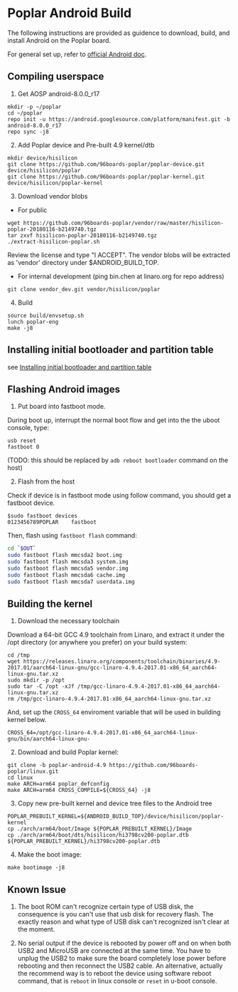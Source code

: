 # Poplar Android Build

The following instructions are provided as guidence to download, build, and install Android on the Poplar board.

For general set up, refer to [official Android doc](https://source.android.com/source/initializing).

## Compiling userspace

1. Get AOSP android-8.0.0_r17
```
mkdir -p ~/poplar
cd ~/poplar
repo init -u https://android.googlesource.com/platform/manifest.git -b android-8.0.0_r17
repo sync -j8
```

2. Add Poplar device and Pre-built 4.9 kernel/dtb

```
mkdir device/hisilicon
git clone https://github.com/96boards-poplar/poplar-device.git device/hisilicon/poplar
git clone https://github.com/96boards-poplar/poplar-kernel.git device/hisilicon/poplar-kernel
```

3. Download vendor blobs

- For public

```
wget https://github.com/96boards-poplar/vendor/raw/master/hisilicon-poplar-20180116-b2149740.tgz
tar zxvf hisilicon-poplar-20180116-b2149740.tgz
./extract-hisilicon-poplar.sh
```

Review the license and type "I ACCEPT". The vendor blobs will be extracted as 'vendor' directory under $ANDROID_BUILD_TOP.

- For internal development (ping bin.chen at linaro.org for repo address)

```
git clone vendor_dev.git vendor/hisilicon/poplar
```

4. Build
```
source build/envsetup.sh
lunch poplar-eng
make -j8
```

## Installing initial bootloader and partition table

see [Installing initial bootloader and partition table](ANDROID-Flash.md#installing-initial-bootloader-and-partition-table)

## Flashing Android images

1. Put board into fastboot mode.

During boot up, interrupt the normal boot flow and get into the the uboot console, type: 

```
usb reset
fastboot 0

```

(TODO: this should be replaced by `adb reboot bootloader` command on the host)

2. Flash from the host

Check if device is in fastboot mode using follow command, you should get a fastboot device.

```
$sudo fastboot devices
0123456789POPLAR	fastboot
```

Then, flash using `fastboot flash` command:

```bash
cd `$OUT`
sudo fastboot flash mmcsda2 boot.img
sudo fastboot flash mmcsda3 system.img
sudo fastboot flash mmcsda5 vendor.img
sudo fastboot flash mmcsda6 cache.img
sudo fastboot flash mmcsda7 userdata.img
```

## Building the kernel

1. Download the necessary toolchain

Download a 64-bit GCC 4.9 toolchain from Linaro, and extract
it under the /opt directory (or anywhere you prefer) on your build system:

```shell
cd /tmp
wget https://releases.linaro.org/components/toolchain/binaries/4.9-2017.01/aarch64-linux-gnu/gcc-linaro-4.9.4-2017.01-x86_64_aarch64-linux-gnu.tar.xz
sudo mkdir -p /opt
sudo tar -C /opt -xJf /tmp/gcc-linaro-4.9.4-2017.01-x86_64_aarch64-linux-gnu.tar.xz
rm /tmp/gcc-linaro-4.9.4-2017.01-x86_64_aarch64-linux-gnu.tar.xz
```

And, set up the `CROSS_64` enviroment variable that will be used in building kernel below.

```shell
CROSS_64=/opt/gcc-linaro-4.9.4-2017.01-x86_64_aarch64-linux-gnu/bin/aarch64-linux-gnu-
```

2. Download and build Poplar kernel:

```
git clone -b poplar-android-4.9 https://github.com/96boards-poplar/linux.git
cd linux
make ARCH=arm64 poplar_defconfig
make ARCH=arm64 CROSS_COMPILE=${CROSS_64} -j8
```

3. Copy new pre-built kernel and device tree files to the Android tree

```
POPLAR_PREBUILT_KERNEL=${ANDROID_BUILD_TOP}/device/hisilicon/poplar-kernel
cp ./arch/arm64/boot/Image ${POPLAR_PREBUILT_KERNEL}/Image
cp ./arch/arm64/boot/dts/hisilicon/hi3798cv200-poplar.dtb ${POPLAR_PREBUILT_KERNEL}/hi3798cv200-poplar.dtb
```

4. Make the boot image:

```
make bootimage -j8
```

## Known Issue

1. The boot ROM can't recognize certain type of USB disk, the consequence is you can't use that usb disk for recovery flash. The exactly reason and what type of USB disk can't recognized isn't clear at the moment.

2. No serial output if the device is rebooted by power off and on when both USB2 and MicroUSB are connected at the same time. You have to unplug the USB2 to make sure the board completely lose power before rebooting and then reconnect the USB2 cable. An alternative, actually the recommend way is to reboot the device using software reboot command, that is `reboot` in linux console or `reset` in u-boot console.